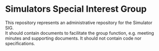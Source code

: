
# Simulators Special Interest Group

This repository represents an administrative repository for the Simulator SIG.  
It should contain documents to facilitate the group function, e.g. meeting minutes and supporting documents.
It should not contain code nor specifications.

